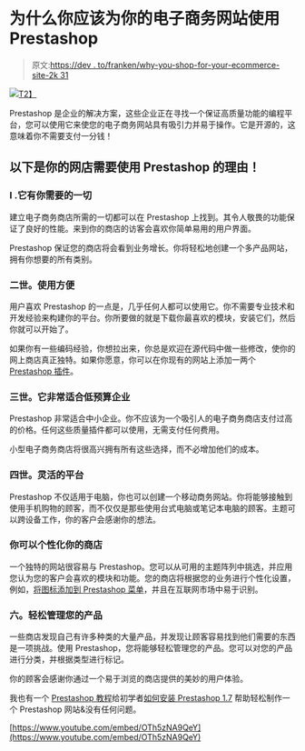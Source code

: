 # 为什么你应该为你的电子商务网站使用 Prestashop

> 原文:[https://dev . to/franken/why-you-shop-for-your-ecommerce-site-2k 31](https://dev.to/franken/why-you-should-use-prestashop-for-your-ecommerce-site-2k31)

[![](../Images/c21810e9e8935005b249889aea36739a.png)T2】](https://res.cloudinary.com/practicaldev/image/fetch/s--BrzaJDcT--/c_limit%2Cf_auto%2Cfl_progressive%2Cq_auto%2Cw_880/https://www.prestasoo.com/images/stories/why-you-should-use-prestashop-for-your-ecommerce-site.jpg)

Prestashop 是企业的解决方案，这些企业正在寻找一个保证高质量功能的编程平台，您可以使用它来使您的电子商务网站具有吸引力并易于操作。它是开源的，这意味着你不需要支付一分钱！

## [](#here-are-the-reasons-that-you-need-to-use-prestashop-for-your-online-shop)以下是你的网店需要使用 Prestashop 的理由！

### I .它有你需要的一切

建立电子商务商店所需的一切都可以在 Prestashop 上找到。其令人敬畏的功能保证了良好的性能。来到你的商店的访客会喜欢你简单易用的用户界面。

Prestashop 保证您的商店将会看到业务增长。你将轻松地创建一个多产品网站，拥有你想要的所有类别。

### [](#ii-easy-to-use)二世。使用方便

用户喜欢 Prestashop 的一点是，几乎任何人都可以使用它。你不需要专业技术和开发经验来构建你的平台。你所要做的就是下载你最喜欢的模块，安装它们，然后你就可以开始了。

如果你有一些编码经验，你想拉出来，你总是欢迎在源代码中做一些修改，使你的网上商店真正独特。如果你愿意，你可以在你现有的网站上添加一两个 [Prestashop 插件](https://www.prestasoo.com/prestashop-modules.html?utm_source=devto&utm_medium=article&utm_campaign=use_prestashop_for_ecommerce_site)。

### [](#iii-its-great-for-low-budget-businesses)三世。它非常适合低预算企业

Prestashop 非常适合中小企业。你不应该为一个吸引人的电子商务商店支付过高的价格。任何这些质量插件都可以使用，无需支付任何费用。

小型电子商务商店将很高兴拥有所有这些选择，而不必增加他们的成本。

### [](#iv-a-flexible-platform)四世。灵活的平台

Prestashop 不仅适用于电脑，你也可以创建一个移动商务网站。你将能够接触到使用手机购物的顾客，而不仅仅是那些使用台式电脑或笔记本电脑的顾客。主题可以跨设备工作，你的客户会感谢你的想法。

### 你可以个性化你的商店

一个独特的网站很容易与 Prestashop。您可以从可用的主题阵列中挑选，并应用您认为您的客户会喜欢的模块和功能。您的商店将根据您的业务进行个性化设置，例如，[将图标添加到 Prestashop 菜单](https://www.prestasoo.com/prestashop-modules/soo-magic-menu.html?utm_source=devto&utm_medium=article&utm_campaign=use_prestashop_for_ecommerce_site)，并且在互联网市场中易于识别。

### [](#vi-manage-your-products-easily)六。轻松管理您的产品

一些商店发现自己有许多种类的大量产品，并发现让顾客容易找到他们需要的东西是一项挑战。使用 Prestashop，您将能够轻松管理您的产品。您可以对您的产品进行分类，并根据类型进行标记。

你的顾客会感谢你通过一个易于浏览的商店提供的美妙的用户体验。

我也有一个 [Prestashop 教程](https://www.prestasoo.com/Blog/?utm_source=devto&utm_medium=article&utm_campaign=use_prestashop_for_ecommerce_site)给初学者[如何安装 Prestashop 1.7](https://www.prestasoo.com/blog/how-to-install-prestashop-1-7.html?utm_source=devto&utm_medium=article&utm_campaign=use_prestashop_for_ecommerce_site) 帮助轻松制作一个 Prestashop 网站&没有任何问题。

[https://www.youtube.com/embed/OTh5zNA9QeY](https://www.youtube.com/embed/OTh5zNA9QeY)